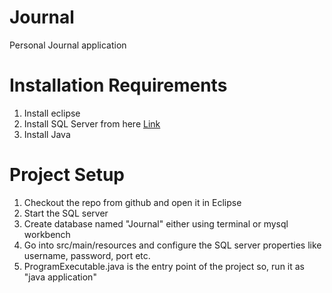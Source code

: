# Journal
Personal Journal application

# Installation Requirements

1) Install eclipse
2) Install SQL Server from here [Link](https://dev.mysql.com/downloads/mysql/)
3) Install Java


# Project Setup

1) Checkout the repo from github and open it in Eclipse
2) Start the SQL server
3) Create database named "Journal" either using terminal or mysql workbench
4) Go into src/main/resources and configure the SQL server properties like username, password, port etc.
5) ProgramExecutable.java is the entry point of the project so, run it as "java application"
